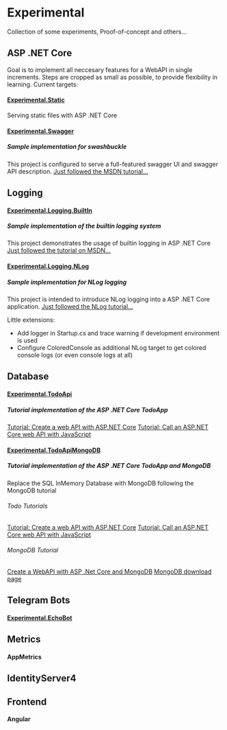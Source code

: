 # Experimental
Collection of some experiments, Proof-of-concept and others...

## ASP .NET Core
Goal is to implement all neccesary features for a WebAPI in single increments.
Steps are cropped as small as possible, to provide flexibility in learning.
Current targets:

#### [Experimental.Static](Experimental.Static)
Serving static files with ASP .NET Core

#### [Experimental.Swagger](Experimental.Swagger)
##### Sample implementation for swashbuckle
This project is configured to serve a full-featured swagger UI and swagger API description.
[Just followed the MSDN tutorial...](https://docs.microsoft.com/de-de/aspnet/core/tutorials/getting-started-with-swashbuckle)


## Logging

#### [Experimental.Logging.BuiltIn](Logging/Experimental.Logging.BuiltIn)
##### Sample implementation of the builtin logging system
This project demonstrates the usage of builtin logging in ASP .NET Core
[Just followed the tutorial on MSDN...](https://docs.microsoft.com/de-de/aspnet/core/fundamentals/logging/?view=aspnetcore-3.0)

#### [Experimental.Logging.NLog](Logging/Experimental.Logging.NLog)
##### Sample implementation for NLog logging
This project is intended to introduce NLog logging into a ASP .NET Core application.
[Just followed the NLog tutorial...](https://github.com/NLog/NLog/wiki/Getting-started-with-ASP.NET-Core-3)

Little extensions: 
* Add logger in Startup.cs and trace warning if development environment is used
* Configure ColoredConsole as additional NLog target to get colored console logs (or even console logs at all)

## Database

#### [Experimental.TodoApi](Experimental.TodoApi)
##### Tutorial implementation of the ASP .NET Core TodoApp
[Tutorial: Create a web API with ASP.NET Core](https://docs.microsoft.com/en-us/aspnet/core/tutorials/first-web-api?view=aspnetcore-3.0&tabs=visual-studio)
[Tutorial: Call an ASP.NET Core web API with JavaScript](https://docs.microsoft.com/en-us/aspnet/core/tutorials/web-api-javascript?view=aspnetcore-3.0)

#### [Experimental.TodoApiMongoDB](Experimental.TodoApiMongoDB)
##### Tutorial implementation of the ASP .NET Core TodoApp and MongoDB
Replace the SQL InMemory Database with MongoDB following the MongoDB tutorial

###### Todo Tutorials
[Tutorial: Create a web API with ASP.NET Core](https://docs.microsoft.com/en-us/aspnet/core/tutorials/first-web-api?view=aspnetcore-3.0&tabs=visual-studio)
[Tutorial: Call an ASP.NET Core web API with JavaScript](https://docs.microsoft.com/en-us/aspnet/core/tutorials/web-api-javascript?view=aspnetcore-3.0)

###### MongoDB Tutorial
[Create a WebAPI with ASP .Net Core and MongoDB](https://docs.microsoft.com/en-us/aspnet/core/tutorials/first-mongo-app?view=aspnetcore-3.0&tabs=visual-studio)
[MongoDB download page](https://www.mongodb.com/download-center/community)

## Telegram Bots
#### [Experimental.EchoBot](Experimental.EchoBot)

## Metrics
#### AppMetrics
## IdentityServer4
## Frontend
#### Angular
